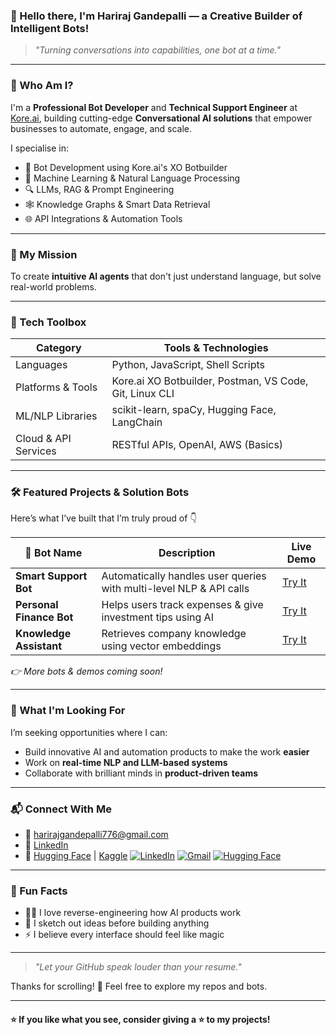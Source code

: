 ### 👋 Hello there, I'm Hariraj Gandepalli — a Creative Builder of Intelligent Bots!

> *"Turning conversations into capabilities, one bot at a time."*

---

### 🧠 Who Am I?

I'm a **Professional Bot Developer** and **Technical Support Engineer** at [Kore.ai](https://www.kore.ai/), building cutting-edge **Conversational AI solutions** that empower businesses to automate, engage, and scale.

I specialise in:

* 🤖 Bot Development using Kore.ai's XO Botbuilder
* 🧬 Machine Learning & Natural Language Processing
* 🔍 LLMs, RAG & Prompt Engineering
* 🕸️ Knowledge Graphs & Smart Data Retrieval
* 🌐 API Integrations & Automation Tools

---

### 🚀 My Mission

To create **intuitive AI agents** that don't just understand language, but solve real-world problems.

---

### 🧰 Tech Toolbox

| **Category**         | **Tools & Technologies**                                |
| -------------------- | ------------------------------------------------------- |
| Languages            | Python, JavaScript, Shell Scripts                       |
| Platforms & Tools    | Kore.ai XO Botbuilder, Postman, VS Code, Git, Linux CLI |
| ML/NLP Libraries     | scikit-learn, spaCy, Hugging Face, LangChain            |
| Cloud & API Services | RESTful APIs, OpenAI, AWS (Basics)                      |

---

### 🛠️ Featured Projects & Solution Bots

Here’s what I’ve built that I’m truly proud of 👇

| 🤖 Bot Name              | Description                                                         | Live Demo   |
| ------------------------ | ------------------------------------------------------------------- | ----------- |
| **Smart Support Bot**    | Automatically handles user queries with multi-level NLP & API calls | [Try It](#) |
| **Personal Finance Bot** | Helps users track expenses & give investment tips using AI          | [Try It](#) |
| **Knowledge Assistant**  | Retrieves company knowledge using vector embeddings                 | [Try It](#) |

*👉 More bots & demos coming soon!*

---

### 🎯 What I'm Looking For

I’m seeking opportunities where I can:

* Build innovative AI and automation products to make the work **easier**
* Work on **real-time NLP and LLM-based systems**
* Collaborate with brilliant minds in **product-driven teams**

---

### 📬 Connect With Me

* 📧 [harirajgandepalli776@gmail.com](mailto:harirajgandepalli776@gmail.com)
* 💼 [LinkedIn](https://www.linkedin.com/in/hariraj-gandepalli/)
* 🧪 [Hugging Face](https://huggingface.co/Hariraj-1029)  |  [Kaggle](https://www.kaggle.com/hariraj1029)
[![LinkedIn](https://img.shields.io/badge/-LinkedIn-blue?logo=linkedin&style=flat-square)](https://www.linkedin.com/in/yourprofile)
[![Gmail](https://img.shields.io/badge/-Email-red?logo=gmail&style=flat-square)](mailto:your.email@example.com)
[![Hugging Face](https://img.shields.io/badge/-HuggingFace-yellow?logo=huggingface&style=flat-square)](https://huggingface.co/yourprofile)


---

### 🧭 Fun Facts

* 🕵️‍♂️ I love reverse-engineering how AI products work
* 🎨 I sketch out ideas before building anything
* ⚡ I believe every interface should feel like magic

---

> *"Let your GitHub speak louder than your resume."*

Thanks for scrolling! 🙏 Feel free to explore my repos and bots.

---

#### ⭐ If you like what you see, consider giving a ⭐ to my projects!
